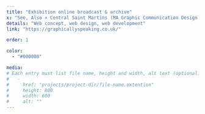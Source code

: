 ```yaml
---
title: "Exhibition online broadcast & archive"
x: "See, Also × Central Saint Martins (MA Graphic Communication Design)"
details: "Web concept, web design, web development"
link: "https://graphicallyspeaking.co.uk/"

order: 1

color: 
  - "#000000"

media: 
# Each entry must list file name, height and width, alt text (optional)
#   -
#     href: "projects/project-dir/file-name.extention"
#     height: 800
#     width: 600
#     alt: ""
---
```

